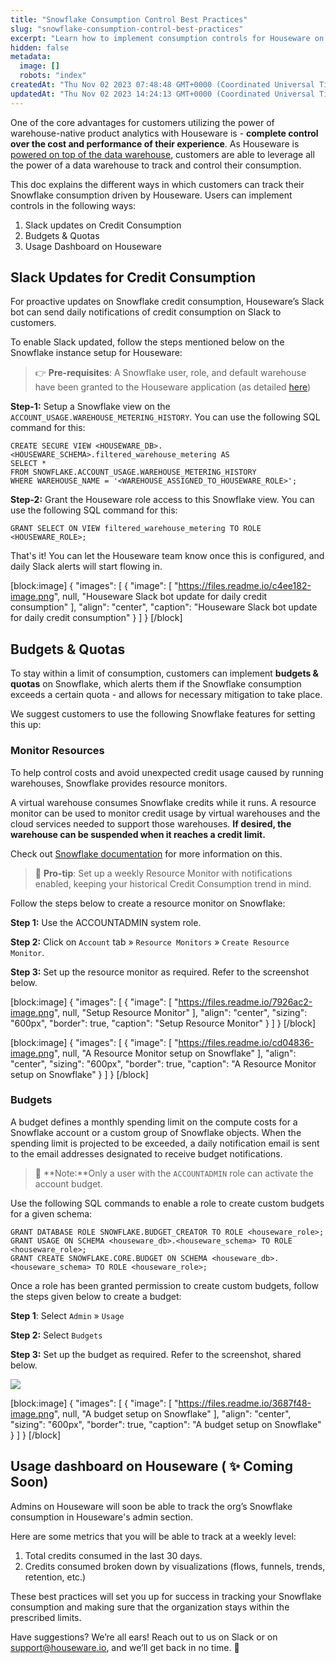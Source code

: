 ```yaml
---
title: "Snowflake Consumption Control Best Practices"
slug: "snowflake-consumption-control-best-practices"
excerpt: "Learn how to implement consumption controls for Houseware on top of Snowflake"
hidden: false
metadata: 
  image: []
  robots: "index"
createdAt: "Thu Nov 02 2023 07:48:48 GMT+0000 (Coordinated Universal Time)"
updatedAt: "Thu Nov 02 2023 14:24:13 GMT+0000 (Coordinated Universal Time)"
---
```

One of the core advantages for customers utilizing the power of warehouse-native product analytics with Houseware is - **complete control over the cost and performance of their experience**. As Houseware is [powered on top of the data warehouse](https://docs.houseware.io/docs/the-warehouse-native-way-for-product-analytics), customers are able to leverage all the power of a data warehouse to track and control their consumption.

This doc explains the different ways in which customers can track their Snowflake consumption driven by Houseware. Users can implement controls in the following ways:

1. Slack updates on Credit Consumption
2. Budgets & Quotas
3. Usage Dashboard on Houseware

## Slack Updates for Credit Consumption

For proactive updates on Snowflake credit consumption, Houseware’s Slack bot can send daily notifications of credit consumption on Slack to customers.

To enable Slack updated, follow the steps mentioned below on the Snowflake instance setup for Houseware:

> 👉 **Pre-requisites**: A Snowflake user, role, and default warehouse have been granted to the Houseware application (as detailed [here](https://docs.houseware.io/docs/how-to-connect-to-snowflake#step-2-grant-necessary-permissions-for-the-houseware-application))

**Step-1:** Setup a Snowflake view on the `ACCOUNT_USAGE.WAREHOUSE_METERING_HISTORY`. You can use the following SQL command for this:

```
CREATE SECURE VIEW <HOUSEWARE_DB>.<HOUSEWARE_SCHEMA>.filtered_warehouse_metering AS
SELECT *
FROM SNOWFLAKE.ACCOUNT_USAGE.WAREHOUSE_METERING_HISTORY
WHERE WAREHOUSE_NAME = '<WAREHOUSE_ASSIGNED_TO_HOUSEWARE_ROLE>';
```

**Step-2:** Grant the Houseware role access to this Snowflake view. You can use the following SQL command for this:

```
GRANT SELECT ON VIEW filtered_warehouse_metering TO ROLE <HOUSEWARE_ROLE>;
```

That's it! You can let the Houseware team know once this is configured, and daily Slack alerts will start flowing in.

[block:image]
{
  "images": [
    {
      "image": [
        "https://files.readme.io/c4ee182-image.png",
        null,
        "Houseware Slack bot update for daily credit consumption"
      ],
      "align": "center",
      "caption": "Houseware Slack bot update for daily credit consumption"
    }
  ]
}
[/block]


## Budgets & Quotas

To stay within a limit of consumption, customers can implement **budgets & quotas** on Snowflake, which alerts them if the Snowflake consumption exceeds a certain quota - and allows for necessary mitigation to take place.

We suggest customers to use the following Snowflake features for setting this up:

### Monitor Resources

To help control costs and avoid unexpected credit usage caused by running warehouses, Snowflake provides resource monitors.

A virtual warehouse consumes Snowflake credits while it runs. A resource monitor can be used to monitor credit usage by virtual warehouses and the cloud services needed to support those warehouses. **If desired, the warehouse can be suspended when it reaches a credit limit.**

Check out [Snowflake documentation](https://docs.snowflake.com/en/user-guide/resource-monitors) for more information on this.

> 🌟 **Pro-tip**: Set up a weekly Resource Monitor with notifications enabled, keeping your historical Credit Consumption trend in mind.

Follow the steps below to create a resource monitor on Snowflake:

**Step 1:** Use the ACCOUNTADMIN system role.

**Step 2:** Click on `Account` tab » `Resource Monitors` » `Create Resource Monitor`.

**Step 3:** Set up the resource monitor as required. Refer to the screenshot below.

[block:image]
{
  "images": [
    {
      "image": [
        "https://files.readme.io/7926ac2-image.png",
        null,
        "Setup Resource Monitor"
      ],
      "align": "center",
      "sizing": "600px",
      "border": true,
      "caption": "Setup Resource Monitor"
    }
  ]
}
[/block]


[block:image]
{
  "images": [
    {
      "image": [
        "https://files.readme.io/cd04836-image.png",
        null,
        "A Resource Monitor setup on Snowflake"
      ],
      "align": "center",
      "sizing": "600px",
      "border": true,
      "caption": "A Resource Monitor setup on Snowflake"
    }
  ]
}
[/block]


### Budgets

A budget defines a monthly spending limit on the compute costs for a Snowflake account or a custom group of Snowflake objects. When the spending limit is projected to be exceeded, a daily notification email is sent to the email addresses designated to receive budget notifications.

> 👀 **Note:**Only a user with the `ACCOUNTADMIN` role can activate the account budget.

Use the following SQL commands to enable a role to create custom budgets for a given schema:

```
GRANT DATABASE ROLE SNOWFLAKE.BUDGET_CREATOR TO ROLE <houseware_role>;
GRANT USAGE ON SCHEMA <houseware_db>.<houseware_schema> TO ROLE <houseware_role>;
GRANT CREATE SNOWFLAKE.CORE.BUDGET ON SCHEMA <houseware_db>.<houseware_schema> TO ROLE <houseware_role>;
```

Once a role has been granted permission to create custom budgets, follow the steps given below to create a budget:

**Step 1**: Select `Admin` » `Usage`

**Step 2:** Select `Budgets`

**Step 3:** Set up the budget as required. Refer to the screenshot, shared below.

![](https://files.readme.io/31eaf64-image.png)

[block:image]
{
  "images": [
    {
      "image": [
        "https://files.readme.io/3687f48-image.png",
        null,
        "A budget setup on Snowflake"
      ],
      "align": "center",
      "sizing": "600px",
      "border": true,
      "caption": "A budget setup on Snowflake"
    }
  ]
}
[/block]


## Usage dashboard on Houseware ( :sparkles: Coming Soon)

Admins on Houseware will soon be able to track the org’s Snowflake consumption in Houseware's admin section.

Here are some metrics that you will be able to track at a weekly level:

1. Total credits consumed in the last 30 days.
2. Credits consumed broken down by visualizations (flows, funnels, trends, retention, etc.)

These best practices will set you up for success in tracking your Snowflake consumption and making sure that the organization stays within the prescribed limits.

Have suggestions? We’re all ears! Reach out to us on Slack or on [support@houseware.io](mailto:support@houseware.io), and we’ll get back in no time. 🙂
